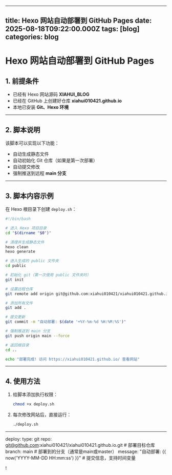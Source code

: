
---
title: Hexo 网站自动部署到 GitHub Pages
date: 2025-08-18T09:22:00.000Z
tags: [blog]
categories: blog
---

# Hexo 网站自动部署到 GitHub Pages


## 1. 前提条件

- 已经有 Hexo 网站源码 **XIAHUI_BLOG**
- 已经在 GitHub 上创建好仓库 **xiahui010421.github.io**
- 本地已安装 **Git、Hexo 环境**

---

## 2. 脚本说明

该脚本可以实现以下功能：

- 自动生成静态文件  
- 自动初始化 Git 仓库（如果是第一次部署）  
- 自动提交修改  
- 强制推送到远程 **main 分支**

---

## 3. 脚本内容示例

在 Hexo 根目录下创建 `deploy.sh`：

```bash
#!/bin/bash

# 进入 Hexo 项目目录
cd "$(dirname "$0")"

# 清理并生成静态文件
hexo clean
hexo generate

# 进入生成的 public 文件夹
cd public

# 初始化 git（第一次使用 public 文件夹时）
git init

# 设置远程仓库
git remote add origin git@github.com:xiahui010421/xiahui010421.github.io.git 2> /dev/null

# 添加所有文件
git add .

# 提交更新
git commit -m "自动部署: $(date '+%Y-%m-%d %H:%M:%S')"

# 强制推送到 main 分支
git push origin main --force

# 返回根目录
cd ..

echo "部署完成! 访问 https://xiahui010421.github.io/ 查看网站"
````

---

## 4. 使用方法

1. 给脚本添加执行权限：

   ```bash
   chmod +x deploy.sh
   ```

2. 每次修改网站后，直接运行：

   ```bash
   ./deploy.sh
   ```

---
deploy:
  type: git
  repo: git@github.com:xiahui010421/xiahui010421.github.io.git  # 部署目标仓库
  branch: main  # 部署到的分支（通常是main或master）
  message: "自动部署: {{ now('YYYY-MM-DD HH:mm:ss') }}"  # 提交信息，支持时间变量

!
